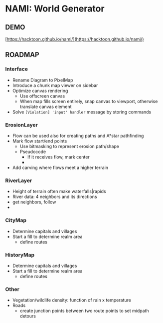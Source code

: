 # NAMI: World Generator

## DEMO

[https://hacktoon.github.io/nami/](https://hacktoon.github.io/nami/)


## ROADMAP

### Interface
- Rename Diagram to PixelMap
- Introduce a chunk map viewer on sidebar
- Optimize canvas rendering
  - Use offscreen canvas
  - When map fills screen entirely, snap canvas to viewport,
    otherwise translate canvas element
- Solve `[Violation] 'input' handler` message by storing commands


### ErosionLayer
  - Flow can be used also for creating paths and A*star pathfinding
  - Mark flow start/end points
    - Use bitmasking to represent erosion path/shape
    - Pseudocode
      - If it receives flow, mark center
      -
  - Add carving where flows meet a higher terrain


### RiverLayer
  - Height of terrain often make waterfalls|rapids
  - River data:
    4 neighbors and its directions
  - get neighbors, follow
  -

### CityMap
- Determine capitals and villages
- Start a fill to determine realm area
  - define routes

### HistoryMap
- Determine capitals and villages
- Start a fill to determine realm area
  - define routes

### Other
- Vegetation/wildlife density: function of rain x temperature
- Roads
  - create junction points between two route points to set midpath detours
